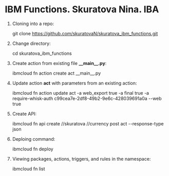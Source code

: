 # IBM Functions.    Skuratova Nina.     IBA

1. Cloning into a repo:

    git clone https://github.com/skuratovaN/skuratova_ibm_functions.git

2. Change directory:

    cd skuratova_ibm_functions
    
3. Create action from existing file __\_\_main\_\_.py__:

    ibmcloud fn action create act \_\_main__.py

4. Update action __act__ with parameters from an existing action:

    ibmcloud fn action update act -a web_export true -a final true -a require-whisk-auth c99cea7e-2df8-49b2-9e6c-428039691a0a --web true
     
5. Create API:

    ibmcloud fn api create //skuratova //currency post act --response-type json
     
6. Deploing command:

    ibmcloud fn deploy

5. Viewing packages, actions, triggers, and rules in the namespace:

    ibmcloud fn list

